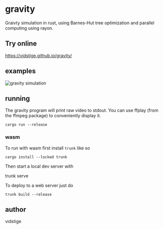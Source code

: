# gravity
Graivty simulation in rust, using Barnes-Hut tree optimization and parallel computing using rayon.

## Try online
https://vidstige.github.io/gravity/

## examples

![gravity simulation](gifs/7.gif)

## running
The gravity program will print raw video to stdout. You can use ffplay (from the ffmpeg package) to conveniently display it.

    cargo run --release

### wasm
To run with wasm first install `trunk` like so

    cargo install --locked trunk

Then start a local dev server with

   trunk serve

To deploy to a web server just do

    trunk build --release
   

## author
vidstige
